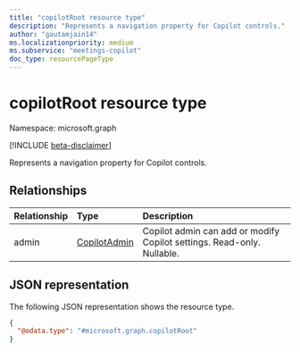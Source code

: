 ```yaml
---
title: "copilotRoot resource type"
description: "Represents a navigation property for Copilot controls."
author: "gautamjain14"
ms.localizationpriority: medium
ms.subservice: "meetings-copilot"
doc_type: resourcePageType
---
```


# copilotRoot resource type

Namespace: microsoft.graph

[!INCLUDE [beta-disclaimer](../../includes/beta-disclaimer.md)]

Represents a navigation property for Copilot controls.

## Relationships
|Relationship|Type|Description|
|:---|:---|:---|
|admin|[CopilotAdmin](../resources/copilotadmin.md)|Copilot admin can add or modify Copilot settings. Read-only. Nullable.|

## JSON representation
The following JSON representation shows the resource type.
<!-- {
  "blockType": "resource",
  "keyProperty": "id",
  "@odata.type": "microsoft.graph.copilotRoot",
  "openType": false
}
-->
``` json
{
  "@odata.type": "#microsoft.graph.copilotRoot"
}
```

